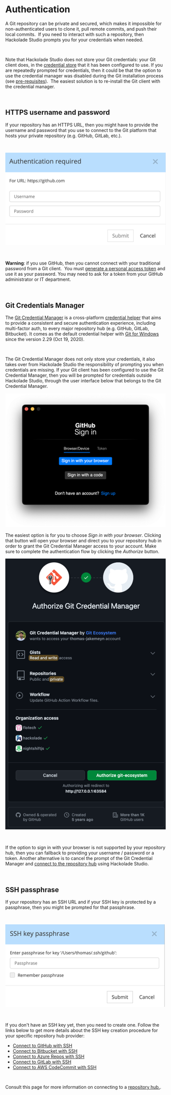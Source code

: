 # Authentication

A Git repository can be private and secured, which makes it impossible for non-authenticated users to clone it, pull remote commits, and push their local commits.&nbsp; If you need to interact with such a repository, then Hackolade Studio prompts you for your credentials when needed.

&nbsp;

Note that Hackolade Studio does not store your Git credentials: your Git client does, in the [credential store](<https://git-scm.com/book/en/v2/Git-Tools-Credential-Storage> "target=\"\_blank\"") that it has been configured to use. If you are repeatedly prompted for credentials, then it could be that the option to use the credential manager was disabled during the Git installation process (see [pre-requisites](<Pre-requisites.md>)).&nbsp; The easiest solution is to re-install the Git client with the credential manager.

&nbsp;

## HTTPS username and password

If your repository has an HTTPS URL, then you might have to provide the username and password that you use to connect to the Git platform that hosts your private repository (e.g. GitHub, GitLab, etc.).

&nbsp;

![Workgroup auth https](<lib/Workgroup%20auth%20https.png>)

&nbsp;

**Warning**: if you use GitHub, then you cannot connect with your traditional password from a Git client.&nbsp; You must [generate a personal access token](<https://docs.github.com/en/authentication/keeping-your-account-and-data-secure/creating-a-personal-access-token> "target=\"\_blank\"") and use it as your password. You may need to ask for a token from your GitHub administrator or IT department.

&nbsp;

## Git Credentials Manager

The [Git Credential Manager](<https://github.com/git-ecosystem/git-credential-manager> "target=\"\_blank\"") is a cross-platform [credential helper](<https://git-scm.com/docs/gitcredentials> "target=\"\_blank\"") that aims to provide a consistent and secure authentication experience, including multi-factor auth, to every major repository hub (e.g. GitHub, GitLab, Bitbucket). It comes as the default credential helper with [Git for Windows](<https://gitforwindows.org/> "target=\"\_blank\"") since the version 2.29 (Oct 19, 2020).

&nbsp;

The Git Credential Manager does not only store your credentials, it also takes over from Hackolade Studio the responsibility of prompting you when credentials are missing. If your Git client has been configured to use the Git Credential Manager, then you will be prompted for credentials outside Hackolade Studio, through the user interface below that belongs to the Git Credential Manager.

![Git Gredential Manager prompt](<lib/Git%20Gredential%20Manager%20prompt.png>)

The easiest option is for you to choose *Sign in with your browser*. Clicking that button will open your browser and direct you to your repository hub in order to grant the Git Credential Manager access to your account. Make sure to complete the authentication flow by clicking the *Authorize* button.

![Git Credential Manager GtiHub Auth](<lib/Git%20Credential%20Manager%20GtiHub%20Auth.png>)

&nbsp;

If the option to sign in with your browser is not supported by your repository hub, then you can fallback to providing your username / password or a token. Another alternative is to cancel the prompt of the Git Credential Manager and [connect to the repository hub](<Connecttoarepositoryhub.md>) using Hackolade Studio.

&nbsp;

## SSH passphrase

If your repository has an SSH URL and if your SSH key is protected by a passphrase, then you might be prompted for that passphrase.

&nbsp;

![Workgroup auth SSH](<lib/Workgroup%20auth%20SSH.png>)

&nbsp;

If you don't have an SSH key yet, then you need to create one. Follow the links below to get more details about the SSH key creation procedure for your specific repository hub provider:

* [Connect to GitHub with SSH](<https://docs.github.com/en/authentication/connecting-to-github-with-ssh/about-ssh> "target=\"\_blank\"")
* [Connect to Bitbucket with SSH](<https://support.atlassian.com/bitbucket-cloud/docs/set-up-an-ssh-key/> "target=\"\_blank\"")
* [Connect to Azure Repos with SSH](<https://docs.microsoft.com/en-us/azure/devops/repos/git/use-ssh-keys-to-authenticate?view=azure-devops> "target=\"\_blank\"")
* [Connect to GitLab with SSH](<https://docs.gitlab.com/ee/user/ssh.html> "target=\"\_blank\"")
* [Connect to AWS CodeCommit with SSH](<https://docs.aws.amazon.com/codecommit/latest/userguide/setting-up-ssh-unixes.html> "target=\"\_blank\"")

&nbsp;

Consult this page for more information on connecting to a [repository hub.](<Connecttoarepositoryhub.md>).

&nbsp;

&nbsp;

